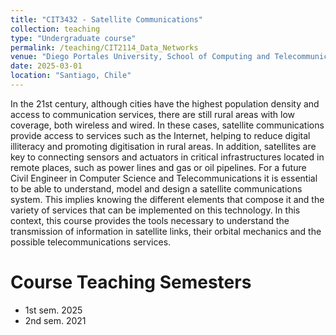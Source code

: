 ```yaml
---
title: "CIT3432 - Satellite Communications"
collection: teaching
type: "Undergraduate course"
permalink: /teaching/CIT2114_Data_Networks
venue: "Diego Portales University, School of Computing and Telecommunications"
date: 2025-03-01
location: "Santiago, Chile"
---
```

In the 21st century, although cities have the highest population density and access to communication services, there are still rural areas with low coverage, both wireless and wired. In these cases, satellite communications provide access to services such as the Internet, helping to reduce digital illiteracy and promoting digitisation in rural areas. In addition, satellites are key to connecting sensors and actuators in critical infrastructures located in remote places, such as power lines and gas or oil pipelines. For a future Civil Engineer in Computer Science and Telecommunications it is essential to be able to understand, model and design a satellite communications system. This implies knowing the different elements that compose it and the variety of services that can be implemented on this technology. In this context, this course provides the tools necessary to understand the transmission of information in satellite links, their orbital mechanics and the possible telecommunications services.

Course Teaching Semesters
======

 * 1st sem. 2025
 * 2nd sem. 2021